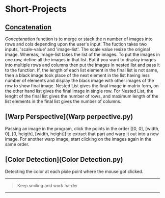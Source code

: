 # Short-Projects

## [Concatenation](Concatenation.py)
_Concatenation_ function is to merge or stack the n number of images into rows and cols depending upon the user's input. The fuction takes two inputs, 'scale-value' and 'image-list'. The scale value resize the original image. Whereas, Image-list takes the list of the images. To put the images in one row, define all the images in that list. But if you want to display images into multiple rows and columns then put the images in nested list and pass it to the function. If, the length of each list element in the final list is not same, then a black image took place of the next element in the list having less number of elements and display the black image with other images of the row to show final image. 
Nested List gives the final image in matrix form, on the other hand list gives the final image in single row.
For Nested List, the lenght of the final list gives the number of rows, and maximum length of the list elements in the final list gives the number of columns.




## [Warp Perspective](Warp perpective.py)
Passing an image in the program, click the points in the order [[0, 0], [width, 0], [0, heigth], [width, height]] to extract that part and warp it out into a new image. For another warp image, start clicking on the images again in the same order.


## [Color Detection](Color Detection.py)
Detecting the color at each pixle point where the mouse got clicked. 

---
>Keep smiling and work harder
---
